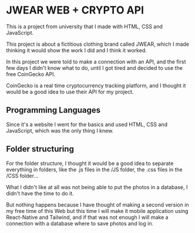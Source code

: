 # JWEAR WEB + CRYPTO API

This is a project from university that I made with HTML, CSS and JavaScript.

This project is about a fictitious clothing brand called JWEAR, which I made thinking it would show the work I did and I think it worked.

In this project we were told to make a connection with an API, and the first few days I didn't know what to do, until I got tired and decided to use the free CoinGecko API.

CoinGecko is a real time cryptocurrency tracking platform, and I thought it would be a good idea to use their API for my project.

## Programming Languages

Since it's a website I went for the basics and used HTML, CSS and JavaScript, which was the only thing I knew.

## Folder structuring

For the folder structure, I thought it would be a good idea to separate everything in folders, like the .js files in the /JS folder, the .css files in the /CSS folder...

What I didn't like at all was not being able to put the photos in a database, I didn't have the time to do it.

But nothing happens because I have thought of making a second version in my free time of this Web but this time I will make it mobile application using React-Native and Tailwind, and if that was not enough I will make a connection with a database where to save photos and log in.
